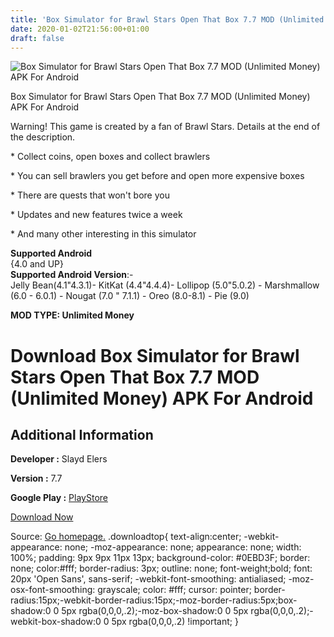 ```yaml
---
title: 'Box Simulator for Brawl Stars Open That Box 7.7 MOD (Unlimited Money) APK For Android'
date: 2020-01-02T21:56:00+01:00
draft: false
---
```


![Box Simulator for Brawl Stars Open That Box 7.7 MOD (Unlimited Money) APK For Android](https://i0.wp.com/apkhome.net/wp-content/uploads/2020/01/Box-Simulator-for-Brawl-Stars-Open-That-Box-7.7-MOD-Unlimited-Money.png "Box Simulator for Brawl Stars Open That Box 7.7 MOD (Unlimited Money) APK For Android")

  

Box Simulator for Brawl Stars Open That Box 7.7 MOD (Unlimited Money) APK For Android

Warning! This game is created by a fan of Brawl Stars. Details at the end of the description.

\* Collect coins, open boxes and collect brawlers

\* You can sell brawlers you get before and open more expensive boxes

\* There are quests that won't bore you

\* Updates and new features twice a week

\* And many other interesting in this simulator

**Supported Android**  
{4.0 and UP}  
**Supported Android Version**:-  
Jelly Bean(4.1"4.3.1)- KitKat (4.4"4.4.4)- Lollipop (5.0"5.0.2) - Marshmallow (6.0 - 6.0.1) - Nougat (7.0 " 7.1.1) - Oreo (8.0-8.1) - Pie (9.0)

**MOD TYPE: Unlimited Money**

Download Box Simulator for Brawl Stars Open That Box 7.7 MOD (Unlimited Money) APK For Android
==============================================================================================

Additional Information
----------------------

**Developer :** Slayd Elers

**Version :** 7.7

**Google Play :** [PlayStore](https://play.google.com/store/apps/details?id=com.SlaydElers.BoxSimulator)

  

[Download Now](https://store4app.co/post/box-simulator-for-brawl-stars-open-that-box-7-7-mod-unlimited-money-apk-for-android_1577981100)

  
Source: [Go homepage.](https://store4app.co/post/box-simulator-for-brawl-stars-open-that-box-7-7-mod-unlimited-money-apk-for-android_1577981100) .downloadtop{ text-align:center; -webkit-appearance: none; -moz-appearance: none; appearance: none; width: 100%; padding: 9px 9px 11px 13px; background-color: #0EBD3F; border: none; color:#fff; border-radius: 3px; outline: none; font-weight;bold; font: 20px 'Open Sans', sans-serif; -webkit-font-smoothing: antialiased; -moz-osx-font-smoothing: grayscale; color: #fff; cursor: pointer; border-radius:15px;-webkit-border-radius:15px;-moz-border-radius:5px;box-shadow:0 0 5px rgba(0,0,0,.2);-moz-box-shadow:0 0 5px rgba(0,0,0,.2);-webkit-box-shadow:0 0 5px rgba(0,0,0,.2) !important; }